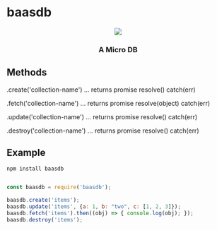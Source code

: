 # baasdb
<p align="middle"><img src="https://farm8.staticflickr.com/7158/6506504319_26600f4d09_b.jpg">
<h3 align="middle">A Micro DB</h3>

## Methods

.create('collection-name') ... returns promise resolve() catch(err)

.fetch('collection-name') ... returns promise resolve(object) catch(err)

.update('collection-name') ... returns promise resolve() catch(err)

.destroy('collection-name') ... returns promise resolve() catch(err)

## Example

```
npm install baasdb
```


```js

const baasdb = require('baasdb');

baasdb.create('items');
baasdb.update('items', {a: 1, b: "two", c: [1, 2, 3]});
baasdb.fetch('items').then((obj) => { console.log(obj); });
baasdb.destroy('items');

```
